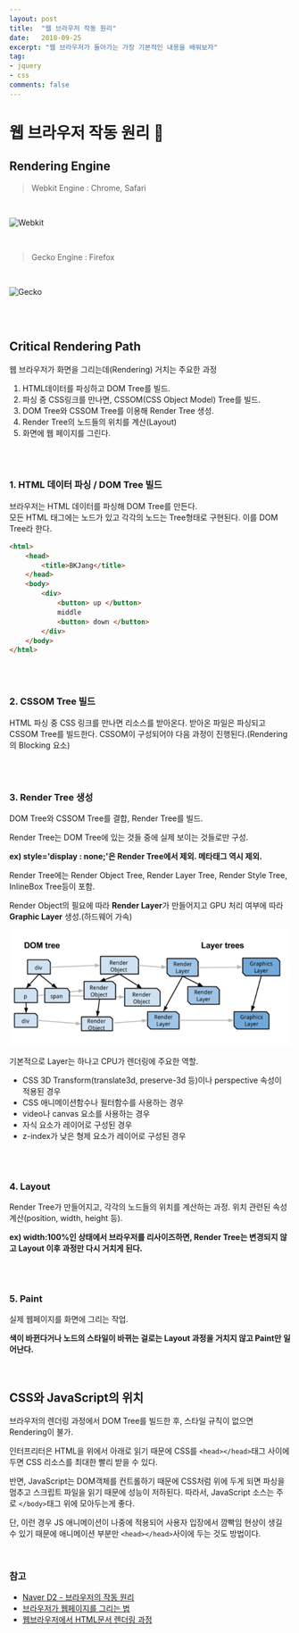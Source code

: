 ```yaml
---
layout: post
title:  "웹 브라우저 작동 원리"
date:   2018-09-25
excerpt: "웹 브라우저가 돌아가는 가장 기본적인 내용을 배워보자"
tag:
- jquery
- css
comments: false
---
```


# 웹 브라우저 작동 원리 :tada:

## Rendering Engine

> Webkit Engine : Chrome, Safari
<br>

![Webkit](https://github.com/SeonHyungJo/FrontEnd-Dev/blob/master/assets/image/Webkit.png?raw=true)

<br>

> Gecko Engine : Firefox
<br>

![Gecko](https://github.com/SeonHyungJo/FrontEnd-Dev/blob/master/assets/image/Gecko.jpg?raw=true)

<br>
<br>

## Critical Rendering Path

웹 브라우저가 화면을 그리는데(Rendering) 거치는 주요한 과정
<br>

1. HTML데이터를 파싱하고 DOM Tree를 빌드.
2. 파싱 중 CSS링크를 만나면, CSSOM(CSS Object Model) Tree를 빌드.
3. DOM Tree와 CSSOM Tree를 이용해 Render Tree 생성.
4. Render Tree의 노드들의 위치를 계산(Layout)
5. 화면에 웹 페이지를 그린다.

<br>
<br>

### 1. HTML 데이터 파싱 / DOM Tree 빌드

브라우저는 HTML 데이터를 파싱해 DOM Tree를 만든다.
<br>
모든 HTML 태그에는 노드가 있고 각각의 노드는 Tree형태로 구현된다.
이를 DOM Tree라 한다.
<br>

```html
<html>
    <head>
        <title>BKJang</title>
    </head>
    <body>
        <div>
            <button> up </button>
            middle
            <button> down </button>
        </div>
    </body>
</html>
```

<br>
<br>

### 2. CSSOM Tree 빌드

HTML 파싱 중 CSS 링크를 만나면 리소스를 받아온다.
받아온 파일은 파싱되고 CSSOM Tree를 빌드한다.
CSSOM이 구성되어야 다음 과정이 진행된다.(Rendering의 Blocking 요소)

<br>
<br>

### 3. Render Tree 생성

DOM Tree와 CSSOM Tree를 결합, Render Tree를 빌드.
<br>

Render Tree는 DOM Tree에 있는 것들 중에 실제 보이는 것들로만 구성.
<br>

**ex) style='display : none;'은 Render Tree에서 제외. 메타태그 역시 제외.**
<br>

Render Tree에는 Render Object Tree, Render Layer Tree, Render Style Tree, InlineBox Tree등이 포함.
<br>

Render Object의 필요에 따라 **Render Layer**가 만들어지고 GPU 처리 여부에 따라 **Graphic Layer** 생성.(하드웨어 가속)
<br>

![graphic layer](https://github.com/SeonHyungJo/FrontEnd-Dev/blob/master/assets/image/graphicLayer.png?raw=true)

기본적으로 Layer는 하나고 CPU가 렌더링에 주요한 역할.
<br>

- CSS 3D Transform(translate3d, preserve-3d 등)이나 perspective 속성이 적용된 경우
- CSS 애니메이션함수나 필터함수를 사용하는 경우
- video나 canvas 요소를 사용하는 경우
- 자식 요소가 레이어로 구성된 경우
- z-index가 낮은 형제 요소가 레이어로 구성된 경우

<br>
<br>

### 4. Layout

Render Tree가 만들어지고, 각각의 노드들의 위치를 계산하는 과정.
위치 관련된 속성 계산(position, width, height 등).
<br>

**ex) width:100%인 상태에서 브라우저를 리사이즈하면, Render Tree는 변경되지 않고 Layout 이후 과정만 다시 거치게 된다.**

<br>
<br>

### 5. Paint

실제 웹페이지를 화면에 그리는 작업.

**색이 바뀐다거나 노드의 스타일이 바뀌는 걸로는 Layout 과정을 거치지 않고 Paint만 일어난다.**

<br>

## CSS와 JavaScript의 위치

브라우저의 렌더링 과정에서 DOM Tree를 빌드한 후, 스타일 규칙이 없으면 Rendering이 불가.

인터프리터은 HTML을 위에서 아래로 읽기 때문에 CSS를 `<head></head>`태그 사이에 두면 CSS 리소스를 최대한 빨리 받을 수 있다.

반면, JavaScript는 DOM객체를 컨트롤하기 때문에 CSS처럼 위에 두게 되면 파싱을 멈추고 스크립트 파일을 읽기 때문에 성능이 저하된다. 따라서, JavaScript 소스는 주로 `</body>`태그 위에 모아두는게 좋다.

단, 이런 경우 JS 애니메이션이 나중에 적용되어 사용자 입장에서 깜빡임 현상이 생길 수 있기 때문에 애니메이션 부분만 `<head></head>`사이에 두는 것도 방법이다.

<br>

### 참고

- [Naver D2 - 브라우저의 작동 원리](http://d2.naver.com/helloworld/59361)
- [브라우저가 웹페이지를 그리는 법](https://isme2n.github.io/devlog/2017/07/06/browser-rendering/)
- [웹브라우저에서 HTML문서 렌더링 과정](http://jeong-pro.tistory.com/90)